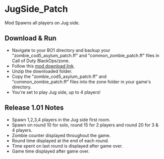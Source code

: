 # JugSide_Patch
 Mod Spawns all players on Jug side. 
 ## Download & Run
 - Navigate to your BO1 directory and backup your "zombie_cod5_asylum_patch.ff" and "common_zombie_patch.ff" files in Call of Duty BlackOps/zone.   
 - Follow this [mod download link](https://drive.google.com/drive/folders/1SCdiikgXu5emd5O73bJFlcRntLa2LzGT?usp=sharing).
 - Unzip the downloaded folder.
 - Copy the "zombie_cod5_asylum_patch.ff" and "common_zombie_patch.ff" files into the zone folder in your game's directory. 
 - You're set to play Jug side, up to 4 players!
## Release 1.01 Notes
- Spawn 1,2,3,4 players in the Jug side first room.
- Spawn on round 10 for solo, round 15 for 2 players and round 20 for 3 & 4 players.
- Zombie counter displayed throughout the game.
- Round time displayed at the end of each round.
- Time spent on last round is displayed after game over.
- Game time displayed after game over.

